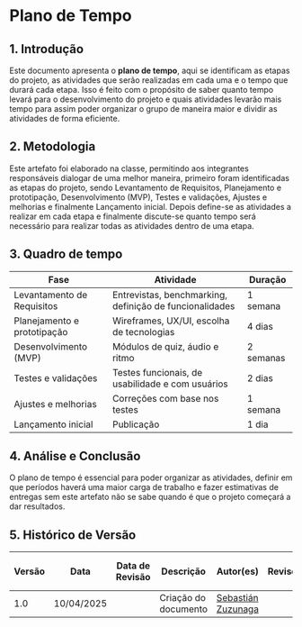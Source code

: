 # Plano de Tempo
## 1. Introdução

Este documento apresenta o **plano de tempo**, aqui se identificam as etapas do projeto, as atividades que serão realizadas em cada uma e o tempo que durará cada etapa. Isso é feito com o propósito de saber quanto tempo levará para o desenvolvimento do projeto e quais atividades levarão mais tempo para assim poder organizar o grupo de maneira maior e dividir as atividades de forma eficiente.

## 2. Metodologia

Este artefato foi elaborado na classe, permitindo aos integrantes responsáveis dialogar de uma melhor maneira, primeiro foram identificadas as etapas do projeto, sendo Levantamento de Requisitos, Planejamento e prototipação, Desenvolvimento (MVP), Testes e validações, Ajustes e melhorias e finalmente Lançamento inicial. Depois define-se as atividades a realizar em cada etapa e finalmente discute-se quanto tempo será necessário para realizar todas as atividades dentro de uma etapa.

## 3. Quadro de tempo

| **Fase**                      | **Atividade**                                      | **Duração**     |
|---------------------------|-----------------------------------------------|-------------|
| Levantamento de Requisitos | Entrevistas, benchmarking, definição de funcionalidades | 1 semana    |
| Planejamento e prototipação | Wireframes, UX/UI, escolha de tecnologias     | 4 dias      |
| Desenvolvimento (MVP)      | Módulos de quiz, áudio e ritmo                | 2 semanas   |
| Testes e validações        | Testes funcionais, de usabilidade e com usuários | 2 dias      |
| Ajustes e melhorias        | Correções com base nos testes                 | 1 semana    |
| Lançamento inicial         | Publicação                                    | 1 dia       |

## 4. Análise e Conclusão

O plano de tempo é essencial para poder organizar as atividades, definir em que períodos haverá uma maior carga de trabalho e fazer estimativas de entregas sem este artefato não se sabe quando é que o projeto começará a dar resultados.

## 5. Histórico de Versão

| Versão | Data       | Data de Revisão          | Descrição            | Autor(es)                       | Revisor(es)                       | Detalhes da revisão        |
| ------ | ---------- | ------------------------ | -------------------- | ------------------------------- | --------------------------------- | -------------------------- |
| 1.0    | 10/04/2025 |             | Criação do documento | [Sebastián Zuzunaga](https://github.com/sebazac332) |              |                                   |